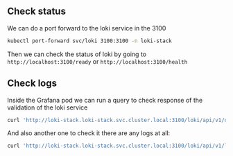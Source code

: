 ## Check status

We can do a port forward to the loki service in the 3100
```bash
kubectl port-forward svc/loki 3100:3100 -n loki-stack
```

Then we can check the status of loki by going to `http://localhost:3100/ready` or `http://localhost:3100/health`


## Check logs 

Inside the Grafana pod we can run a query to check response of the validation of the loki service
```bash
curl 'http://loki-stack.loki-stack.svc.cluster.local:3100/loki/api/v1/query?query=rate(%7Bjob%3D~%22.%2B%22%7D%5B5m%5D)'
```

And also another one to check it there are any logs at all:
```bash
curl 'http://loki-stack.loki-stack.svc.cluster.local:3100/loki/api/v1/labels'
```